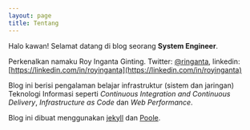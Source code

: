 ```yaml
---
layout: page
title: Tentang
---
```


Halo kawan! Selamat datang di blog seorang **System Engineer**.

Perkenalkan namaku Roy Inganta Ginting. Twitter: [@ringanta](https://twitter.com/ringanta), linkedin: [https://linkedin.com/in/royinganta](https://linkedin.com/in/royinganta)

Blog ini berisi pengalaman belajar infrastruktur (sistem dan jaringan) Teknologi Informasi seperti _Continuous Integration and Continuous Delivery_, _Infrastructure as Code_ dan _Web Performance_.


Blog ini dibuat menggunakan [jekyll](http://jekyllrb.com/) dan [Poole](http://getpoole.com/).

